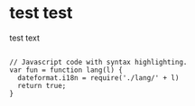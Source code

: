 <h1>test test</h1>
<p>test text</p>
<pre class="hljs highlight language-js"><code>
// Javascript code with syntax highlighting.
var fun = function lang(l) {
  dateformat.i18n = require('./lang/' + l)
  return true;
}</code></pre>


<div class="included" src="include.html"></div>
<script>
elmnts = document.getElementsByClassName("included");
for (index = 0; index < elmnts.length; index++) {
     elmnt= elmnts[index];                             
     xhttp = new XMLHttpRequest();
     xhttp.onreadystatechange = function() {
        if (this.readyState == 4) {
            if (this.status == 200) {elmnt.innerHTML = this.responseText;}
            if (this.status == 404) {elmnt.innerHTML = "Page not found.";}
        }
    }
    xhttp.open("GET",elmnt.getAttribute("src"), true);
    xhttp.send();                                   
}
</script>
